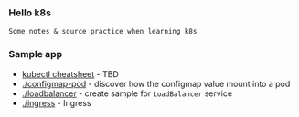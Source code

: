 ### Hello k8s
    Some notes & source practice when learning k8s

### Sample app
- [kubectl cheatsheet]()              - TBD
- [./configmap-pod](./configmap-pod) - discover how the configmap value mount into a pod
- [./loadbalancer](./loadbalancer) - create sample for `LoadBalancer` service
- [./ingress](./ingress)              - Ingress
